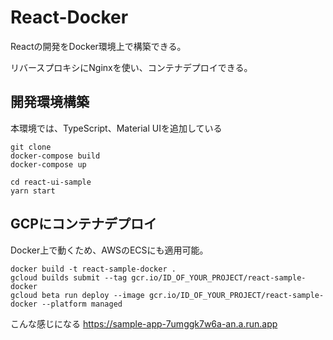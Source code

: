 # React-Docker
Reactの開発をDocker環境上で構築できる。

リバースプロキシにNginxを使い、コンテナデプロイできる。

## 開発環境構築
本環境では、TypeScript、Material UIを追加している

```
git clone 
docker-compose build
docker-compose up
```

```
cd react-ui-sample
yarn start
```

## GCPにコンテナデプロイ

Docker上で動くため、AWSのECSにも適用可能。

```
docker build -t react-sample-docker .
gcloud builds submit --tag gcr.io/ID_OF_YOUR_PROJECT/react-sample-docker
gcloud beta run deploy --image gcr.io/ID_OF_YOUR_PROJECT/react-sample-docker --platform managed
```
こんな感じになる
https://sample-app-7umggk7w6a-an.a.run.app
